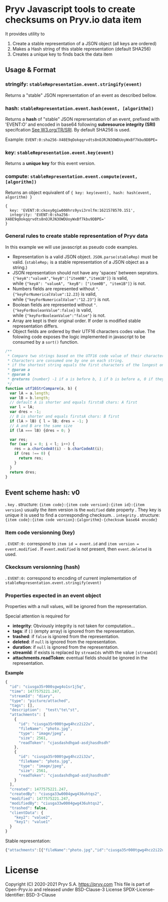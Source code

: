 # Pryv Javascript tools to create checksums on Pryv.io data item 

It provides utility to 
1. Create a stable representation of a JSON object (all keys are ordered)
2. Makes a Hash string of this stable representation (default SHA256)
3. Creates a unique key to finds back the data item

## Usage & Format

### stringify: `stableRepresentation.event.stringify(event)` 

Returns a "stable" JSON reprersentation of an event as described bellow.

### hash: `stableRepresentation.event.hash(event, [algorithm])` 

Returns a **hash** of "stable" JSON reprersentation of an event, prefixed with 'EVENT:O' and encoded in base64 following **subresource integrity (SRI)** specifcation [See W3.org/TR/SRI](https://www.w3.org/TR/SRI/). By default SHA256 is used.

Example: `EVENT:0:sha256-X48E9qOokqqrvdts8nOJRJN3OWDUoyWxBf7kbu9DBPE=` 

### key: `stableRepresentation.event.key(event)` 

Returns a **unique key** for this event version.

### compute: `stableRepresentation.event.compute(event, [algorithm])` 

Returns an object equivalent of `{ key: key(event), hash: hash(event, algorithm) }`

```
{
  key: 'EVENT:0:ckoxy0giw000hrs9yvi3rnlfm:1621578570.151',
  integrity: 'EVENT:0:sha256-X48E9qOokqqrvdts8nOJRJN3OWDUoyWxBf7kbu9DBPE='
}
```

### General rules to create stable representation of Pryv data

In this example we will use javascript as pseudo code examples. 

 

- Representation is a valid JSON object. `JSON.parse(stableRep)` must be valid. (`stableRep;` is a stable representation of a JSON object as a string.)
- JSON representation should not have any 'spaces' between seprators. 
`{"keyA":"valueA","keyB":["item0B","item1B"]}` is valid,   
while `{"keyA": "valueA", "keyB": ["item0B", "item1B"]}` is not. 
- Numbers fields are represented without `"`.  
`{"keyForNumericalValue":12.23}` is valid,  
while `{"keyForNumericalValue":"12.23"}` is not.
- Boolean fields are represented without `"`.  
`{"keyForBooleanValue":false}` is valid,  
while `{"keyForBooleanValue":"false"}` is not.
- Array are kept is their original order. If order is modified stable representation differs. 
- Object fields are ordered by their UTF16 characters codes value.
The folowing code exposes the logic implemented in javascript to be consumed by a `sort()` function. 

```javascript
/**
 * Compare two strings based on the UTF16 code value of their characters.
 * Characters are consumed one by one on each string. 
 * if the shortest string equals the first characters of the longest one, the shortest is before.
 * @param a
 * @param b
 * @returns {number} -1 if a is before b, 1 if b is before a, 0 if they are equals.
 */
function utf16StrCompare(a, b) {
  var lA = a.length;
  var lB = b.length;
  // default A is shorter and equals firstsB chars: A first
  var l = lA;
  var dres = -1;
  // B is shorter and equals firstsA chars: B first
  if (lA > lB) { l = lB; dres = -1; }
  // A and B are the same size
  if (lA === lB) {dres = 0; }

  var res;
  for (var i = 0; i < l; i++) {
    res = a.charCodeAt(i) - b.charCodeAt(i);
    if (res !== 0) {
      return res;
    }
  }
  return dres;
}
```


## Event scheme hash: v0

. `key`
  . structure: `{item code}:{item code version}:{item id}:{item version}` usually the item version is the `modified` date property
  . They key is unique it is used to find a corresponding checksum.
. `integrity`
  . structure: `{item code}:{item code version}:{algorithm}-{checksum base64 encode}`

### Item code versionning (key)

. `EVENT:0:` correspond to `item id = event.id` and `item version = event.modified`
. If `event.modified` is not present, then `event.deleted` is used.

### Ckecksum versionning (hash)

. `EVENT:0:` correspond to encoding of current implementation of `stableRepresentation.event.stringify(event)`

### Properties expected in an event object

Properties with a null values, will be ignored from the representation. 

Special attention is required for 

- **integrity**: Obviously integrity is not taken for computation... 
- **tags**: if `[]` (empty array) is ignored from the representation.
- **trashed**: if `false` is ignored from the representation.
- **deleted**: if `null` is ignored from the representation.
- **duration**: if `null` is ignored from the representation.
- **streamId**: if exists is replaced by `streamIds` whith the value `[streamId]`
- **attachments.readToken**: eventual fields should be ignored in the representation.

**Example**

```javascript
{
  "id": "ciusga35r000sgwg4o1sr1j5q",
  "time": 1477575221.247,
  "streamId": "diary",
  "type": "picture/attached",
  "tags": [],
  "description":  "test\"te\"st",
  "attachments": [
    {
      "id": "ciusga35r000tgwg4hcz2i22u",
      "fileName": "photo.jpg",
      "type": "image/jpeg",
      "size": 2561,
      "readToken": "cjasdashdhgad-asdjhasdhsdh"
    },
    {
      "id": "ciusga35r000tgwg4hcz2i32u",
      "fileName": "photo.jpg",
      "type": "image/jpeg",
      "size": 2561,
      "readToken": "cjasdashdhgad-asdjhasdhsdh"
    }
  ],
  "created": 1477575221.247,
  "createdBy": "ciusga33w0004gwg436uhtqs2",
  "modified": 1477575221.247,
  "modifiedBy": "ciusga33w0004gwg436uhtqs2",
  "trashed": false,
  "clientData": {
    "key2": "value2",
    "key1": "value1"
  }
}
```

Stable representation:

```javascript
{"attachments":[{"fileName":"photo.jpg","id":"ciusga35r000tgwg4hcz2i22u","size":2561,"type":"image/jpeg"},{"fileName":"photo.jpg","id":"ciusga35r000tgwg4hcz2i32u","size":2561,"type":"image/jpeg"}],"clientData":{"key1":"value1","key2":"value2"},"created":1477575221.247,"createdBy":"ciusga33w0004gwg436uhtqs2","description":"test\"te\"st","id":"ciusga35r000sgwg4o1sr1j5q","modified":1477575221.247,"modifiedBy":"ciusga33w0004gwg436uhtqs2","streamId":"diary","time":1477575221.247,"type":"picture/attached"}
```

##


# License
Copyright (C) 2020-2021 Pryv S.A. https://pryv.com 
This file is part of Open-Pryv.io and released under BSD-Clause-3 License
SPDX-License-Identifier: BSD-3-Clause